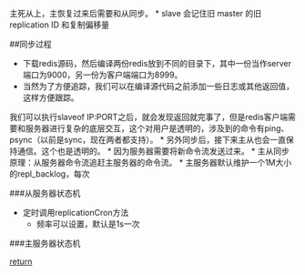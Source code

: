 主死从上，主恢复过来后需要和从同步。
    * slave 会记住旧 master 的旧 replication ID 和复制偏移量

##同步过程
* 下载redis源码，然后编译两份redis放到不同的目录下，其中一份当作server端口为9000，另一份为客户端端口为8999。
* 当然为了方便追踪，我们可以在编译源代码之前添加一些日志或其他返回值，这样方便跟踪。

我们可以执行slaveof IP:PORT之后，就会发现返回就完事了，但是redis客户端需要和服务器进行复杂的底层交互，这个对用户是透明的，涉及到的命令有ping、psync（以前是sync，现在两者都支持）。
    * 另外同步后，接下来主从也会一直保持通信。这个也是透明的。
        * 因为服务器需要将新命令流发送过来。
    * 主从同步原理：从服务器命令流追赶主服务器的命令流。
        * 主服务器默认维护一个1M大小的repl_backlog，每次
    
###从服务器状态机
* 定时调用replicationCron方法
    * 频率可以设置，默认是1s一次
    
    
    
    
    
###主服务器状态机


[return](README.md)


